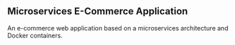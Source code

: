 ## Microservices E-Commerce Application

An e-commerce web application based on a microservices architecture and Docker containers.
